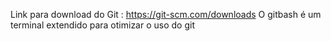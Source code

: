 Link para download do Git : https://git-scm.com/downloads
O gitbash é um terminal extendido para otimizar o uso do git